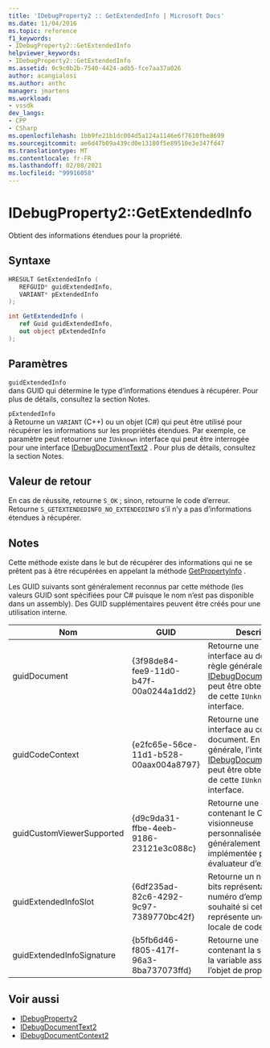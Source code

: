 ```yaml
---
title: 'IDebugProperty2 :: GetExtendedInfo | Microsoft Docs'
ms.date: 11/04/2016
ms.topic: reference
f1_keywords:
- IDebugProperty2::GetExtendedInfo
helpviewer_keywords:
- IDebugProperty2::GetExtendedInfo
ms.assetid: 0c9c0b2b-7540-4424-adb5-fce7aa37a026
author: acangialosi
ms.author: anthc
manager: jmartens
ms.workload:
- vssdk
dev_langs:
- CPP
- CSharp
ms.openlocfilehash: 1bb9fe21b1dc004d5a124a1146e6f7610fbe8699
ms.sourcegitcommit: ae6d47b09a439cd0e13180f5e89510e3e347fd47
ms.translationtype: MT
ms.contentlocale: fr-FR
ms.lasthandoff: 02/08/2021
ms.locfileid: "99916058"
---
```

# <a name="idebugproperty2getextendedinfo"></a>IDebugProperty2::GetExtendedInfo
Obtient des informations étendues pour la propriété.

## <a name="syntax"></a>Syntaxe

```cpp
HRESULT GetExtendedInfo ( 
   REFGUID* guidExtendedInfo,
   VARIANT* pExtendedInfo
);
```

```csharp
int GetExtendedInfo ( 
   ref Guid guidExtendedInfo,
   out object pExtendedInfo
);
```

## <a name="parameters"></a>Paramètres
`guidExtendedInfo`\
dans GUID qui détermine le type d’informations étendues à récupérer. Pour plus de détails, consultez la section Notes.

`pExtendedInfo`\
à Retourne un `VARIANT` (C++) ou un objet (C#) qui peut être utilisé pour récupérer les informations sur les propriétés étendues. Par exemple, ce paramètre peut retourner une `IUnknown` interface qui peut être interrogée pour une interface [IDebugDocumentText2](../../../extensibility/debugger/reference/idebugdocumenttext2.md) . Pour plus de détails, consultez la section Notes.

## <a name="return-value"></a>Valeur de retour
 En cas de réussite, retourne `S_OK` ; sinon, retourne le code d’erreur. Retourne `S_GETEXTENDEDINFO_NO_EXTENDEDINFO` s’il n’y a pas d’informations étendues à récupérer.

## <a name="remarks"></a>Notes
 Cette méthode existe dans le but de récupérer des informations qui ne se prêtent pas à être récupérées en appelant la méthode [GetPropertyInfo](../../../extensibility/debugger/reference/idebugproperty2-getpropertyinfo.md) .

 Les GUID suivants sont généralement reconnus par cette méthode (les valeurs GUID sont spécifiées pour C# puisque le nom n’est pas disponible dans un assembly). Des GUID supplémentaires peuvent être créés pour une utilisation interne.

|Nom|GUID|Description|
|----------|----------|-----------------|
|guidDocument|{3f98de84-fee9-11d0-b47f-00a0244a1dd2}|Retourne une `IUnknown` interface au document. En règle générale, l’interface [IDebugDocumentText2](../../../extensibility/debugger/reference/idebugdocumenttext2.md) peut être obtenue à partir de cette `IUnknown` interface.|
|guidCodeContext|{e2fc65e-56ce-11d1-b528-00aax004a8797}|Retourne une `IUnknown` interface au contexte de document. En règle générale, l’interface [IDebugDocumentContext2](../../../extensibility/debugger/reference/idebugdocumentcontext2.md) peut être obtenue à partir de cette `IUnknown` interface.|
|guidCustomViewerSupported|{d9c9da31-ffbe-4eeb-9186-23121e3c088c}|Retourne une chaîne contenant le CLSID d’une visionneuse personnalisée, généralement implémentée par un évaluateur d’expression.|
|guidExtendedInfoSlot|{6df235ad-82c6-4292-9c97-7389770bc42f}|Retourne un nombre 32 bits représentant le numéro d’emplacement souhaité si cette propriété représente une adresse locale de code managé.|
|guidExtendedInfoSignature|{b5fb6d46-f805-417f-96a3-8ba737073ffd}|Retourne une chaîne contenant la signature de la variable associée à l’objet de propriété.|

## <a name="see-also"></a>Voir aussi
- [IDebugProperty2](../../../extensibility/debugger/reference/idebugproperty2.md)
- [IDebugDocumentText2](../../../extensibility/debugger/reference/idebugdocumenttext2.md)
- [IDebugDocumentContext2](../../../extensibility/debugger/reference/idebugdocumentcontext2.md)
